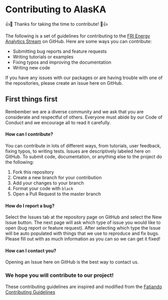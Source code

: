 # Contributing to AlasKA

:+1::tada: Thanks for taking the time to contribute! :tada::+1:

The following is a set of guidelines for contributing to the [FRI Energy Analytics Stream](https://github.com/FRI-Energy-Analytics) on GitHub. Here are some ways you can contribute:

* Submitting bug reports and feature requests
* Writing tutorials or examples
* Fixing typos and improving the documentation
* Writing new code

If you have any issues with our packages or are having trouble with one of the repositories, please create an issue here on GitHub.

## First things first

Rembember we are a diverse community and we ask that you are considerate and respectful of others. Everyone must abide by our Code of Conduct and we encourage all
to read it carefully.

#### How can I contribute?

You can contribute in lots of different ways, from tutorials, user feedback, fixing typos, to writing tests. Issues are descriptively labeled here on GitHub. To submit code, documentation, or anything else to the project do the following:
1. Fork this repository
2. Create a new branch for your contribution
3. Add your changes to your branch
4. Format your code with `black`
5. Open a Pull Request to the master branch

#### How do I report a bug?

Select the Issues tab at the repository page on GitHub and select the New Issue button. The next page will ask which type of issue you would like to open (bug report or feature request). After selecting which type the Issue will be auto populated with things that we use to reproduce and fix bugs. Please fill out with as much information as you can so we can get it fixed!

#### How can I contact you?

Opening an Issue here on GitHub is the best way to contact us.

### We hope you will contribute to our project!

These contributing guidelines are inspired and modified from the [Fatiando Contributing Guidelines](https://github.com/fatiando/verde/blob/master/CONTRIBUTING.md)
